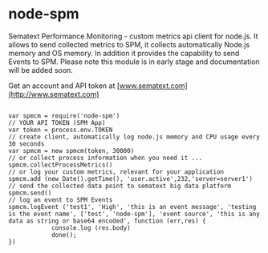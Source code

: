 node-spm
========

Sematext Performance Monitoring - custom metrics api client for node.js.
It allows to send collected metrics to SPM, it collects automatically Node.js memory and OS memory.
In addition it provides the capability to send Events to SPM.
Please note this module is in early stage and documentation will be added soon.

Get an account and API token at [www.sematext.com](http://www.sematext.com)

```

var spmcm = require('node-spm')
// YOUR API TOKEN (SPM App)
var token = process.env.TOKEN
// create client, automatically log node.js memory and CPU usage every 30 seconds
var spmcm = new spmcm(token, 30000)
// or collect process information when you need it ...
spmcm.collectProcessMetrics()
// or log your custom metrics, relevant for your application
spmcm.add (new Date().getTime(), 'user.active',232,'server=server1')
// send the collected data point to sematext big data platform
spmcm.send()
// log an event to SPM Events
spmcm.logEvent ('test1', 'High', 'this is an event message', 'testing is the event name', ['test', 'node-spm'], 'event source', 'this is any data as string or base64 encoded', function (err,res) {
            console.log (res.body)
            done();
})
```


